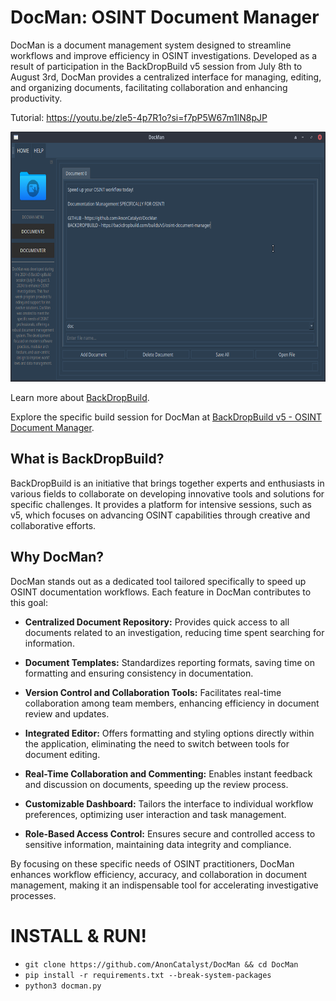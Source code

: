# DocMan: OSINT Document Manager

DocMan is a document management system designed to streamline workflows and improve efficiency in OSINT investigations. Developed as a result of participation in the BackDropBuild v5 session from July 8th to August 3rd, DocMan provides a centralized interface for managing, editing, and organizing documents, facilitating collaboration and enhancing productivity.

Tutorial: https://youtu.be/zle5-4p7R1o?si=f7pP5W67m1lN8pJP

<img src="src/img/screenshot.png" alt="DocMan: Document Manager (GUI) - screenshot" width="700" height="400"/>

Learn more about [BackDropBuild](https://backdropbuild.com).

Explore the specific build session for DocMan at [BackDropBuild v5 - OSINT Document Manager](https://backdropbuild.com/builds/v5/osint-document-manager).

## What is BackDropBuild?

BackDropBuild is an initiative that brings together experts and enthusiasts in various fields to collaborate on developing innovative tools and solutions for specific challenges. It provides a platform for intensive sessions, such as v5, which focuses on advancing OSINT capabilities through creative and collaborative efforts.

## Why DocMan?

DocMan stands out as a dedicated tool tailored specifically to speed up OSINT documentation workflows. Each feature in DocMan contributes to this goal:

- **Centralized Document Repository:** Provides quick access to all documents related to an investigation, reducing time spent searching for information.
  
- **Document Templates:** Standardizes reporting formats, saving time on formatting and ensuring consistency in documentation.
  
- **Version Control and Collaboration Tools:** Facilitates real-time collaboration among team members, enhancing efficiency in document review and updates.
  
- **Integrated Editor:** Offers formatting and styling options directly within the application, eliminating the need to switch between tools for document editing.
  
- **Real-Time Collaboration and Commenting:** Enables instant feedback and discussion on documents, speeding up the review process.
  
- **Customizable Dashboard:** Tailors the interface to individual workflow preferences, optimizing user interaction and task management.
  
- **Role-Based Access Control:** Ensures secure and controlled access to sensitive information, maintaining data integrity and compliance.

By focusing on these specific needs of OSINT practitioners, DocMan enhances workflow efficiency, accuracy, and collaboration in document management, making it an indispensable tool for accelerating investigative processes.

# INSTALL & RUN!
- `git clone https://github.com/AnonCatalyst/DocMan && cd DocMan`
- `pip install -r requirements.txt --break-system-packages`
- `python3 docman.py`
